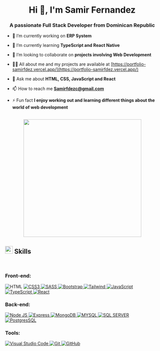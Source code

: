 <h1 align="center">Hi 👋, I'm Samir Fernandez</h1>
<h3 align="center">A passionate Full Stack Developer from Dominican Republic</h3>

- 🔭 I’m currently working on **ERP System**

- 🌱 I’m currently learning **TypeScript and React Native**

- 👯 I’m looking to collaborate on **projects involving Web Development**

- 👨‍💻 All about me and my projects are available at [https://portfolio-samirfdez.vercel.app/](https://portfolio-samirfdez.vercel.app/)

- 💬 Ask me about **HTML, CSS, JavaScript and React**

- 📫 How to reach me **Samirfdezc@gmail.com**

- ⚡ Fun fact **I enjoy working out and learning different things about the world of web development**

<p align="center">
  <br/>
   <img width="385px" src="https://github-readme-stats.anuraghazra1.vercel.app/api/top-langs/?username=SamirFdez&layout=compact&theme=onedark" />
</p>

## <img src="https://media2.giphy.com/media/QssGEmpkyEOhBCb7e1/giphy.gif?cid=ecf05e47a0n3gi1bfqntqmob8g9aid1oyj2wr3ds3mg700bl&rid=giphy.gif" width ="25"><b> Skills</b>
<br>

### **Front-end**:

<a href="https://developer.mozilla.org/en-US/docs/Web/HTML" target="_blank" rel="noreferrer" style="text-decoration:none;"> 
  <img src="https://img.shields.io/badge/HTML5%20-%23E34F26.svg?style=for-the-badge&logo=html5&logoColor=white" alt="HTML"/> 
</a>
<a href="https://developer.mozilla.org/en-US/docs/Web/CSS" target="_blank" rel="noreferrer"> 
  <img src="https://img.shields.io/badge/CSS%20-%231572B6.svg?style=for-the-badge&logo=css3&logoColor=white" alt="CSS3"/> 
</a>
<a href="https://sass-lang.com/documentation/" target="_blank" rel="noreferrer"> 
  <img src="https://img.shields.io/badge/Sass-CC6699?style=for-the-badge&logo=sass&logoColor=white" alt="SASS"/> 
</a>
<a href="https://getbootstrap.com/docs/5.0/getting-started/introduction/" target="_blank" rel="noreferrer"> 
  <img src="https://img.shields.io/badge/Bootstrap-563D7C?style=for-the-badge&logo=bootstrap&logoColor=white" alt="Bootstrap"/> 
</a>
<a href="https://tailwindcss.com/docs/installation" target="_blank" rel="noreferrer"> 
  <img src="https://img.shields.io/badge/Tailwind_CSS-38B2AC?style=for-the-badge&logo=tailwind-css&logoColor=white" alt="Tailwind"/> 
</a>
<a href="https://developer.mozilla.org/en-US/docs/Web/JavaScript" target="_blank" rel="noreferrer"> 
  <img src="https://img.shields.io/badge/JavaScript%20-%23F7DF1E.svg?style=for-the-badge&logo=javascript&logoColor=black" alt="JavaScript"/> 
</a>
<a href="https://www.typescriptlang.org/docs/" target="_blank" rel="noreferrer"> 
  <img src="https://img.shields.io/badge/TypeScript-007ACC?style=for-the-badge&logo=typescript&logoColor=white" alt="TypeScript"/> 
</a>
<a href="https://react.dev/" target="_blank" rel="noreferrer"> 
  <img src="https://img.shields.io/badge/React%20-%2320232a.svg?style=for-the-badge&logo=react&logoColor=%2361DAFB" alt="React"/> 
</a>
<br>

### **Back-end**:
  
<a href="https://nodejs.org/en" target="_blank" rel="noreferrer"> 
  <img src="https://img.shields.io/badge/Node.js-43853D?style=for-the-badge&logo=node.js&logoColor=white" alt="Node JS"/> 
</a>
<a href="https://expressjs.com/" target="_blank" rel="noreferrer"> 
  <img src="https://img.shields.io/badge/Express.js-404D59?style=for-the-badge" alt="Express"/> 
</a>
<a href="https://www.mongodb.com/" target="_blank" rel="noreferrer"> 
  <img src="https://img.shields.io/badge/MongoDB-4EA94B?style=for-the-badge&logo=mongodb&logoColor=white" alt="MongoDB"/> 
</a>
<a href="https://dev.mysql.com/doc/" target="_blank" rel="noreferrer"> 
  <img src="https://img.shields.io/badge/MySQL-005C84?style=for-the-badge&logo=mysql&logoColor=white" alt="MYSQL"/> 
</a>
<a href="https://learn.microsoft.com/en-us/sql/sql-server/?view=sql-server-ver16" target="_blank" rel="noreferrer"> 
  <img src="https://img.shields.io/badge/Microsoft_SQL_Server-CC2927?style=for-the-badge&logo=microsoft-sql-server&logoColor=white" alt="SQL SERVER"/> 
</a>
<a href="https://developer.mozilla.org/en-US/docs/Web/JavaScript" target="_blank" rel="noreferrer"> 
  <img src="https://img.shields.io/badge/PostgreSQL-316192?style=for-the-badge&logo=postgresql&logoColor=white" alt="PostgresSQL"/> 
</a>
<br>

### **Tools**:

<a href="https://code.visualstudio.com/docs" target="_blank" rel="noreferrer"> 
  <img src="https://img.shields.io/badge/Visual_Studio_Code-0078D4?style=for-the-badge&logo=visual%20studio%20code&logoColor=white" alt="Visual Studio Code"/> 
</a>
<a href="https://www.git-scm.com/doc" target="_blank" rel="noreferrer"> 
  <img src="https://img.shields.io/badge/git-%23F05033.svg?style=for-the-badge&logo=git&logoColor=white" alt="Git"/> 
</a>
<a href="https://docs.github.com/es" target="_blank" rel="noreferrer"> 
  <img src="https://img.shields.io/badge/github-%23121011.svg?style=for-the-badge&logo=github&logoColor=white" alt="GitHub"/> 
</a>

<!--

**SamirFdez/SamirFdez** is a ✨ _special_ ✨ repository because its `README.md` (this file) appears on your GitHub profile.

Here are some ideas to get you started:

- 🔭 I’m currently working on ...
- 🌱 I’m currently learning ...
- 👯 I’m looking to collaborate on ...
- 🤔 I’m looking for help with ...
- 💬 Ask me about ...
- 📫 How to reach me: ...
- 😄 Pronouns: ...
- ⚡ Fun fact: ...
-->
